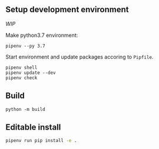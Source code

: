 ## Setup development environment
*WIP*

Make python3.7 environment:
```shell
pipenv --py 3.7
```
Start environment and update packages accoring to `Pipfile`.
```shell
pipenv shell 
pipenv update --dev
pipenv check
```

## Build

```shell
python -m build
```

## Editable install
```bash
pipenv run pip install -e . 
```